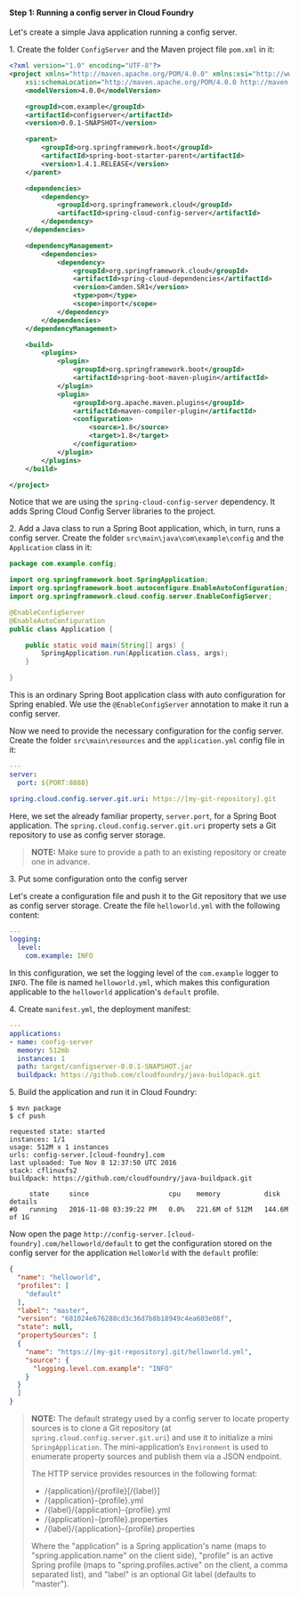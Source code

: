 #### Step 1: Running a config server in Cloud Foundry

Let's create a simple Java application running a config server.

1\. Create the folder `ConfigServer` and the Maven project file `pom.xml` in it:

```xml
<?xml version="1.0" encoding="UTF-8"?>
<project xmlns="http://maven.apache.org/POM/4.0.0" xmlns:xsi="http://www.w3.org/2001/XMLSchema-instance"
    xsi:schemaLocation="http://maven.apache.org/POM/4.0.0 http://maven.apache.org/xsd/maven-4.0.0.xsd">
    <modelVersion>4.0.0</modelVersion>

    <groupId>com.example</groupId>
    <artifactId>configserver</artifactId>
    <version>0.0.1-SNAPSHOT</version>

    <parent>
        <groupId>org.springframework.boot</groupId>
        <artifactId>spring-boot-starter-parent</artifactId>
        <version>1.4.1.RELEASE</version>
    </parent>

    <dependencies>
        <dependency>
            <groupId>org.springframework.cloud</groupId>
            <artifactId>spring-cloud-config-server</artifactId>
        </dependency>
    </dependencies>

    <dependencyManagement>
        <dependencies>
            <dependency>
                <groupId>org.springframework.cloud</groupId>
                <artifactId>spring-cloud-dependencies</artifactId>
                <version>Camden.SR1</version>
                <type>pom</type>
                <scope>import</scope>
            </dependency>
        </dependencies>
    </dependencyManagement>

    <build>
        <plugins>
            <plugin>
                <groupId>org.springframework.boot</groupId>
                <artifactId>spring-boot-maven-plugin</artifactId>
            </plugin>
            <plugin>
                <groupId>org.apache.maven.plugins</groupId>
                <artifactId>maven-compiler-plugin</artifactId>
                <configuration>
                    <source>1.8</source>
                    <target>1.8</target>
                </configuration>
            </plugin>
        </plugins>
    </build>

</project>
```

Notice that we are using the `spring-cloud-config-server` dependency. It adds Spring Cloud Config Server libraries to the project.

2\. Add a Java class to run a Spring Boot application, which, in turn, runs a config server. Create the folder `src\main\java\com\example\config` and the `Application` class in it:

```java
package com.example.config;

import org.springframework.boot.SpringApplication;
import org.springframework.boot.autoconfigure.EnableAutoConfiguration;
import org.springframework.cloud.config.server.EnableConfigServer;

@EnableConfigServer
@EnableAutoConfiguration
public class Application {

    public static void main(String[] args) {
        SpringApplication.run(Application.class, args);
    }

}
```

This is an ordinary Spring Boot application class with auto configuration for Spring enabled. We use the `@EnableConfigServer` annotation to make it run a config server. 

Now we need to provide the necessary configuration for the config server. Create the folder `src\main\resources` and the `application.yml` config file in it:

```yml
---
server:
  port: ${PORT:8888}

spring.cloud.config.server.git.uri: https://[my-git-repository].git

```

Here, we set the already familiar property, `server.port`, for a Spring Boot application. The `spring.cloud.config.server.git.uri` property sets a Git repository to use as config server storage. 

> **NOTE:** Make sure to provide a path to an existing repository or create one in advance.

3\. Put some configuration onto the config server

Let's create a configuration file and push it to the Git repository that we use as config server storage. Create the file `helloworld.yml` with the following content:

```yml
---
logging:
  level:
    com.example: INFO

```

In this configuration, we set the logging level of the `com.example` logger to `INFO`. The file is named `helloworld.yml`, which makes this configuration applicable to the `helloworld` application's `default` profile.

4\. Create `manifest.yml`, the deployment manifest:

```yml
---
applications:
- name: config-server
  memory: 512mb
  instances: 1
  path: target/configserver-0.0.1-SNAPSHOT.jar
  buildpack: https://github.com/cloudfoundry/java-buildpack.git

```

5\. Build the application and run it in Cloud Foundry:

    $ mvn package
    $ cf push
    
    requested state: started
    instances: 1/1
    usage: 512M x 1 instances
    urls: config-server.[cloud-foundry].com
    last uploaded: Tue Nov 8 12:37:50 UTC 2016
    stack: cflinuxfs2
    buildpack: https://github.com/cloudfoundry/java-buildpack.git

         state     since                    cpu    memory           disk           details
    #0   running   2016-11-08 03:39:22 PM   0.0%   221.6M of 512M   144.6M of 1G

Now open the page `http://config-server.[cloud-foundry].com/helloworld/default` to get the configuration stored on the config server for the application `HelloWorld` with the `default` profile:

```json
{
  "name": "helloworld",
  "profiles": [
    "default"
  ],
  "label": "master",
  "version": "681024e676288cd3c36d7b8b18949c4ea603e08f",
  "state": null,
  "propertySources": [
  {
    "name": "https://[my-git-repository].git/helloworld.yml",
    "source": {
      "logging.level.com.example": "INFO"
    }
  }
  ]
}
```

> **NOTE:** The default strategy used by a config server to locate property sources is to clone a Git repository (at `spring.cloud.config.server.git.uri`) and use it to initialize a mini `SpringApplication`. The mini-application’s `Environment` is used to enumerate property sources and publish them via a JSON endpoint.
>
> The HTTP service provides resources in the following format:
>
> * /{application}/{profile}[/{label}]
> * /{application}-{profile}.yml
> * /{label}/{application}-{profile}.yml
> * /{application}-{profile}.properties
> * /{label}/{application}-{profile}.properties
>
> Where the "application" is a Spring application's name (maps to "spring.application.name" on the client side), "profile" is an active Spring profile (maps to "spring.profiles.active" on the client, a comma separated list), and "label" is an optional Git label (defaults to "master").
